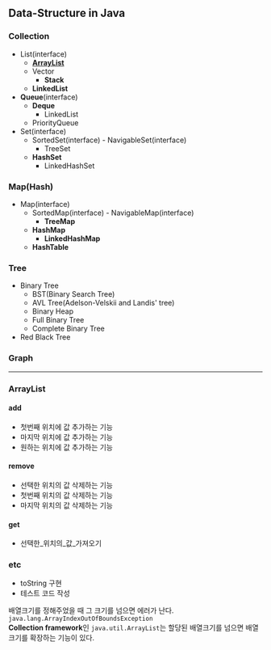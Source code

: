 ## Data-Structure in Java

### Collection

- List(interface)
    - **[ArrayList](#ArrayList)**
    - Vector
        - **Stack**
    - **LinkedList**
- **Queue**(interface)
    - **Deque**
        - LinkedList
    - PriorityQueue
- Set(interface)
    - SortedSet(interface) - NavigableSet(interface)
        - TreeSet
    - **HashSet**
        - LinkedHashSet

### Map(Hash)
- Map(interface)
    - SortedMap(interface) - NavigableMap(interface)
        - **TreeMap**
    - **HashMap**
        - **LinkedHashMap**
    - **HashTable**

### Tree
- Binary Tree
    - BST(Binary Search Tree)
    - AVL Tree(Adelson-Velskii and Landis' tree)
    - Binary Heap
    - Full Binary Tree
    - Complete Binary Tree
- Red Black Tree

### Graph 
***

### ArrayList
#### add
- 첫번째 위치에 값 추가하는 기능
- 마지막 위치에 값 추가하는 기능
- 원하는 위치에 값 추가하는 기능
#### remove
- 선택한 위치의 값 삭제하는 기능
- 첫번째 위치의 값 삭제하는 기능
- 마지막 위치의 값 삭제하는 기능
#### get 
- 선택한_위치의_값_가져오기
### etc
- toString 구현
- 테스트 코드 작성

배열크기를 정해주었을 때 그 크기를 넘으면 에러가 난다.  
`java.lang.ArrayIndexOutOfBoundsException`  
**Collection framework**인 `java.util.ArrayList`는 할당된 배열크기를 넘으면
배열크기를 확장하는 기능이 있다.

